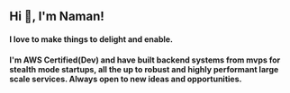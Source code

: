 <h2>Hi 👋, I'm Naman!</h2>
<h4>I love to make things to delight and enable.</h4>
<h4>I'm AWS Certified(Dev) and have built backend systems from mvps for stealth mode startups, all the up to robust and highly performant large scale services. Always open to new ideas and opportunities.</h4>
